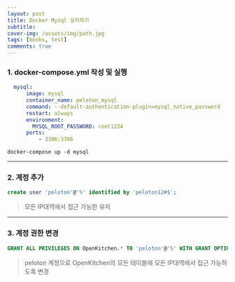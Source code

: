 ```yaml
---
layout: post
title: Docker Mysql 설치하기
subtitle: 
cover-img: /assets/img/path.jpg
tags: [books, test]
comments: true
---
```


### 1. docker-compose.yml 작성 및 실행
```yml
  mysql:
      image: mysql
      container_name: peloton_mysql
      command: --default-authentication-plugin=mysql_native_password
      restart: always
      environment:
        MYSQL_ROOT_PASSWORD: root1234
      ports:
          - 3306:3306
```
```console
docker-compose up -d mysql
```

---

### 2. 계정 추가
```sql
create user 'peloton'@'%' identified by 'peloton12#$';
```  
> 모든 IP대역에서 접근 가능한 유저

---

### 3. 계정 권한 변경
```sql
GRANT ALL PRIVILEGES ON OpenKitchen.* TO 'peloton'@'%' WITH GRANT OPTION;
```  
> peloton 계정으로 OpenKitchen의 모든 테이블에 모든 IP대역에서 접근 가능하도록 변경
